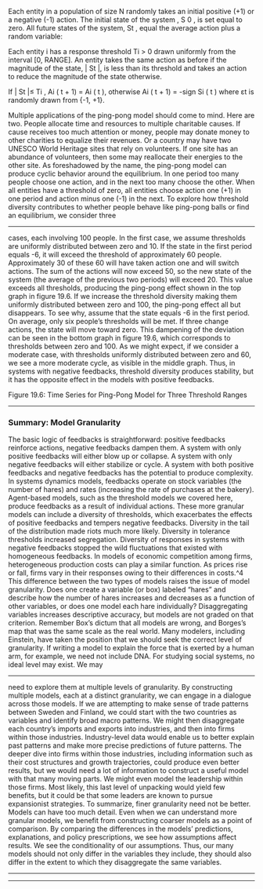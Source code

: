 Each entity in a population of size N randomly takes an initial positive (+1) or a negative (-1) action. The initial state of the system , S 0 , is set equal to zero. All future states of the system, St , equal the average action plus a random variable: 

 Each entity i has a response threshold Ti > 0 drawn uniformly from the interval [0, RANGE]. An entity takes the same action as before if the magnitude of the state, | St |, is less than its threshold and takes an action to reduce the magnitude of the state otherwise. 

 If | St |≤ Ti , Ai ( t + 1) = Ai ( t ), otherwise Ai ( t + 1) = -sign Si ( t ) where εt is randomly drawn from {-1, +1}. 

Multiple applications of the ping-pong model should come to mind. Here are two. People allocate time and resources to multiple charitable causes. If cause receives too much attention or money, people may donate money to other charities to equalize their revenues. Or a country may have two UNESCO World Heritage sites that rely on volunteers. If one site has an abundance of volunteers, then some may reallocate their energies to the other site. As foreshadowed by the name, the ping-pong model can produce cyclic behavior around the equilibrium. In one period too many people choose one action, and in the next too many choose the other. When all entities have a threshold of zero, all entities choose action one (+1) in one period and action minus one (-1) in the next. To explore how threshold diversity contributes to whether people behave like ping-pong balls or find an equilibrium, we consider three 

---

cases, each involving 100 people. In the first case, we assume thresholds are uniformly distributed between zero and 10. If the state in the first period equals -6, it will exceed the threshold of approximately 60 people. Approximately 30 of these 60 will have taken action one and will switch actions. The sum of the actions will now exceed 50, so the new state of the system (the average of the previous two periods) will exceed 20. This value exceeds all thresholds, producing the ping-pong effect shown in the top graph in figure 19.6. If we increase the threshold diversity making them uniformly distributed between zero and 100, the ping-pong effect all but disappears. To see why, assume that the state equals -6 in the first period. On average, only six people’s thresholds will be met. If three change actions, the state will move toward zero. This dampening of the deviation can be seen in the bottom graph in figure 19.6, which corresponds to thresholds between zero and 100. As we might expect, if we consider a moderate case, with thresholds uniformly distributed between zero and 60, we see a more moderate cycle, as visible in the middle graph. Thus, in systems with negative feedbacks, threshold diversity produces stability, but it has the opposite effect in the models with positive feedbacks. 

 Figure 19.6: Time Series for Ping-Pong Model for Three Threshold Ranges 

---

### Summary: Model Granularity 

The basic logic of feedbacks is straightforward: positive feedbacks reinforce actions, negative feedbacks dampen them. A system with only positive feedbacks will either blow up or collapse. A system with only negative feedbacks will either stabilize or cycle. A system with both positive feedbacks and negative feedbacks has the potential to produce complexity. In systems dynamics models, feedbacks operate on stock variables (the number of hares) and rates (increasing the rate of purchases at the bakery). Agent-based models, such as the threshold models we covered here, produce feedbacks as a result of individual actions. These more granular models can include a diversity of thresholds, which exacerbates the effects of positive feedbacks and tempers negative feedbacks. Diversity in the tail of the distribution made riots much more likely. Diversity in tolerance thresholds increased segregation. Diversity of responses in systems with negative feedbacks stopped the wild fluctuations that existed with homogeneous feedbacks. In models of economic competition among firms, heterogeneous production costs can play a similar function. As prices rise or fall, firms vary in their responses owing to their differences in costs.^4 This difference between the two types of models raises the issue of model granularity. Does one create a variable (or box) labeled “hares” and describe how the number of hares increases and decreases as a function of other variables, or does one model each hare individually? Disaggregating variables increases descriptive accuracy, but models are not graded on that criterion. Remember Box’s dictum that all models are wrong, and Borges’s map that was the same scale as the real world. Many modelers, including Einstein, have taken the position that we should seek the correct level of granularity. If writing a model to explain the force that is exerted by a human arm, for example, we need not include DNA. For studying social systems, no ideal level may exist. We may 

---

need to explore them at multiple levels of granularity. By constructing multiple models, each at a distinct granularity, we can engage in a dialogue across those models. If we are attempting to make sense of trade patterns between Sweden and Finland, we could start with the two countries as variables and identify broad macro patterns. We might then disaggregate each country’s imports and exports into industries, and then into firms within those industries. Industry-level data would enable us to better explain past patterns and make more precise predictions of future patterns. The deeper dive into firms within those industries, including information such as their cost structures and growth trajectories, could produce even better results, but we would need a lot of information to construct a useful model with that many moving parts. We might even model the leadership within those firms. Most likely, this last level of unpacking would yield few benefits, but it could be that some leaders are known to pursue expansionist strategies. To summarize, finer granularity need not be better. Models can have too much detail. Even when we can understand more granular models, we benefit from constructing coarser models as a point of comparison. By comparing the differences in the models’ predictions, explanations, and policy prescriptions, we see how assumptions affect results. We see the conditionality of our assumptions. Thus, our many models should not only differ in the variables they include, they should also differ in the extent to which they disaggregate the same variables. 

---

---